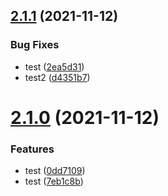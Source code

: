 ## [2.1.1](https://github.com/garredow/foxcasts-lite/compare/v2.1.0...v2.1.1) (2021-11-12)


### Bug Fixes

* test ([2ea5d31](https://github.com/garredow/foxcasts-lite/commit/2ea5d31d7b4a464e3db7345672f6b9a4c0b87b70))
* test2 ([d4351b7](https://github.com/garredow/foxcasts-lite/commit/d4351b7da88df7881403f7681aded809a18f092e))

# [2.1.0](https://github.com/garredow/foxcasts-lite/compare/v2.0.0...v2.1.0) (2021-11-12)


### Features

* test ([0dd7109](https://github.com/garredow/foxcasts-lite/commit/0dd7109083be728324b571f1835e618eb3a6574e))
* test ([7eb1c8b](https://github.com/garredow/foxcasts-lite/commit/7eb1c8bfd137e8ca427d70e04c3b7f2b120c9f25))
